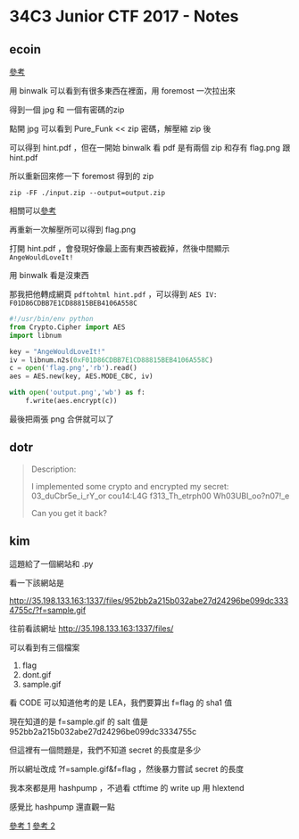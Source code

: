 # 34C3 Junior CTF 2017 - Notes

## ecoin

[參考](https://ctftime.org/writeup/8508)

用 binwalk 可以看到有很多東西在裡面，用 foremost 一次拉出來

得到一個 jpg 和 一個有密碼的zip

點開 jpg 可以看到 Pure_Funk << zip 密碼，解壓縮 zip 後

可以得到 hint.pdf ，但在一開始 binwalk 看 pdf 是有兩個 zip 和存有 flag.png 跟 hint.pdf

所以重新回來修一下 foremost 得到的 zip 

```zip -FF ./input.zip --output=output.zip```

相關可以[參考](https://superuser.com/questions/23290/terminal-tool-linux-for-repair-corrupted-zip-files)

再重新一次解壓所可以得到 flag.png


打開 hint.pdf ，會發現好像最上面有東西被截掉，然後中間顯示 ```AngeWouldLoveIt!```

用 binwalk 看是沒東西

那我把他轉成網頁 ```pdftohtml hint.pdf``` ，可以得到 ```AES IV: F01D86CDBB7E1CD88815BEB4106A558C```


```python
#!/usr/bin/env python
from Crypto.Cipher import AES
import libnum

key = "AngeWouldLoveIt!"
iv = libnum.n2s(0xF01D86CDBB7E1CD88815BEB4106A558C)
c = open('flag.png','rb').read()
aes = AES.new(key, AES.MODE_CBC, iv)

with open('output.png','wb') as f:
	f.write(aes.encrypt(c))
```

最後把兩張 png 合併就可以了

## dotr
> Description:
>
> I implemented some crypto and encrypted my secret: 03_duCbr5e_i_rY_or cou14:L4G f313_Th_etrph00 Wh03UBl_oo?n07!_e
> 
> Can you get it back?

## kim

這題給了一個網站和 .py

看一下該網站是

http://35.198.133.163:1337/files/952bb2a215b032abe27d24296be099dc3334755c/?f=sample.gif

往前看該網址
http://35.198.133.163:1337/files/

可以看到有三個檔案
1. flag
2. dont.gif
3. sample.gif

看 CODE 可以知道他考的是 LEA，我們要算出 f=flag 的 sha1 值

現在知道的是 f=sample.gif 的 salt 值是 952bb2a215b032abe27d24296be099dc3334755c

但這裡有一個問題是，我們不知道 secret 的長度是多少

所以網址改成 ?f=sample.gif&f=flag ，然後暴力嘗試 secret 的長度

我本來都是用 hashpump ，不過看 ctftime 的 write up 用 hlextend

感覺比 hashpump 還直觀一點

[參考 1](https://robinverton.de/ctf/34c3-junior-kim-crypto/)
[參考 2](https://github.com/AdityaVallabh/ctf-write-ups/tree/master/34C3%20-%20JuniorsCTF/kim)